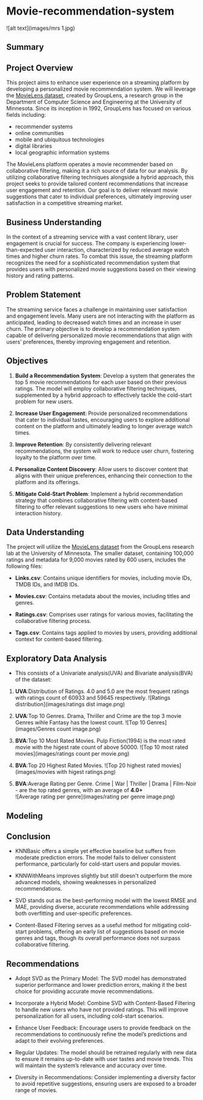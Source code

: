 # Movie-recommendation-system

 ![alt text](images/mrs 1.jpg)


## Summary

## Project Overview
This project aims to enhance user experience on a streaming platform by developing a personalized movie recommendation system. We will leverage the [MovieLens dataset](https://grouplens.org/datasets/movielens/latest/), created by GroupLens, a research group in the Department of Computer Science and Engineering at the University of Minnesota. Since its inception in 1992, GroupLens has focused on various fields including: 

* recommender systems
* online communities
* mobile and ubiquitous technologies
* digital libraries
* local geographic information systems

The MovieLens platform operates a movie recommender based on collaborative filtering, making it a rich source of data for our analysis. By utilizing collaborative filtering techniques alongside a hybrid approach, this project seeks to provide tailored content recommendations that increase user engagement and retention. Our goal is to deliver relevant movie suggestions that cater to individual preferences, ultimately improving user satisfaction in a competitive streaming market.

## Business Understanding
In the context of a streaming service with a vast content library, user engagement is crucial for success. The company is experiencing lower-than-expected user interaction, characterized by reduced average watch times and higher churn rates. To combat this issue, the streaming platform recognizes the need for a sophisticated recommendation system that provides users with personalized movie suggestions based on their viewing history and rating patterns.

## Problem Statement
The streaming service faces a challenge in maintaining user satisfaction and engagement levels. Many users are not interacting with the platform as anticipated, leading to decreased watch times and an increase in user churn. The primary objective is to develop a recommendation system capable of delivering personalized movie recommendations that align with users’ preferences, thereby improving engagement and retention.

## Objectives
1. **Build a Recommendation System**: Develop a system that generates the top 5 movie recommendations for each user based on their previous ratings. The model will employ collaborative filtering techniques, supplemented by a hybrid approach to effectively tackle the cold-start problem for new users.

2. **Increase User Engagement**: Provide personalized recommendations that cater to individual tastes, encouraging users to explore additional content on the platform and ultimately leading to longer average watch times.

3. **Improve Retention**: By consistently delivering relevant recommendations, the system will work to reduce user churn, fostering loyalty to the platform over time.

4. **Personalize Content Discovery**: Allow users to discover content that aligns with their unique preferences, enhancing their connection to the platform and its offerings.

5. **Mitigate Cold-Start Problem**: Implement a hybrid recommendation strategy that combines collaborative filtering with content-based filtering to offer relevant suggestions to new users who have minimal interaction history.

## Data Understanding
The project will utilize the [MovieLens dataset](https://grouplens.org/datasets/movielens/latest/) from the GroupLens research lab at the University of Minnesota. The smaller dataset, containing 100,000 ratings and metadata for 9,000 movies rated by 600 users, includes the following files:

- **Links.csv**: Contains unique identifiers for movies, including movie IDs, TMDB IDs, and IMDB IDs.

- **Movies.csv**: Contains metadata about the movies, including titles and genres.

- **Ratings.csv**: Comprises user ratings for various movies, facilitating the collaborative filtering process.

- **Tags.csv**: Contains tags applied to movies by users, providing additional context for content-based filtering.

## Exploratory Data Analysis
- This consists of a Univariate analysis(UVA) and Bivariate analysis(BVA) of the dataset:

1. **UVA**:Distribution of Ratings.
4.0 and 5.0 are the most frequent ratings with ratings count of 60933 and 59645 respectively.
![Ratings distribution](images/ratings dist image.png)

2. **UVA**:Top 10 Genres.
Drama, Thriller and Crime are the top 3 movie Genres wihle Fantasy has the lowest count.
![Top 10 Genres](images/Genres count image.png)

3. **BVA**:Top 10 Most Rated Movies.
Pulp Fiction(1994) is the most rated movie with the higest rate count of above 50000.
![Top 10 most rated movies](images/ratings count per movie.png)

4. **BVA**:Top 20 Highest Rated Movies.
![Top 20 highest rated movies](images/movies with higest ratings.png)

5. **BVA**:Average Rating per Genre.
Crime | War | Thriller | Drama | Film-Noir - are the top rated genres, with an average of **4.0+**     
![Average rating per genre](images/rating per genre image.png)

## Modeling




## Conclusion
- KNNBasic offers a simple yet effective baseline but suffers from moderate prediction errors. The model fails to deliver consistent performance, particularly for cold-start users and popular movies.

- KNNWithMeans improves slightly but still doesn't outperform the more advanced models, showing weaknesses in personalized recommendations.

- SVD stands out as the best-performing model with the lowest RMSE and MAE, providing diverse, accurate recommendations while addressing both overfitting and user-specific preferences.

- Content-Based Filtering serves as a useful method for mitigating cold-start problems, offering an early list of suggestions based on movie genres and tags, though its overall performance does not surpass collaborative filtering.

## Recommendations
- Adopt SVD as the Primary Model: The SVD model has demonstrated superior performance and lower prediction errors, making it the best choice for providing accurate movie recommendations.

- Incorporate a Hybrid Model: Combine SVD with Content-Based Filtering to handle new users who have not provided ratings. This will improve personalization for all users, including cold-start scenarios.

- Enhance User Feedback: Encourage users to provide feedback on the recommendations to continuously refine the model’s predictions and adapt to their evolving preferences.

- Regular Updates: The model should be retrained regularly with new data to ensure it remains up-to-date with user tastes and movie trends. This will maintain the system’s relevance and accuracy over time.

- Diversity in Recommendations: Consider implementing a diversity factor to avoid repetitive suggestions, ensuring users are exposed to a broader range of movies.

